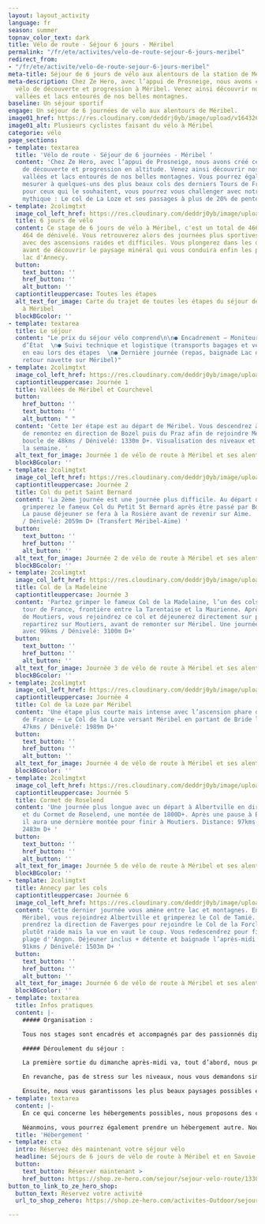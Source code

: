 ```yaml
---
layout: layout_activity
language: fr
season: summer
topnav_color_text: dark
title: Vélo de route - Séjour 6 jours - Méribel
permalink: "/fr/ete/activites/velo-de-route-sejour-6-jours-meribel"
redirect_from:
- "/fr/ete/activite/velo-de-route-sejour-6-jours-meribel"
meta-title: Séjour de 6 jours de vélo aux alentours de la station de Méribel
meta-description: Chez Ze Hero, avec l’appui de Prosneige, nous avons créé ce séjour
  vélo de découverte et progression à Méribel. Venez ainsi découvrir nos différentes
  vallées et lacs entourés de nos belles montagnes.
baseline: Un séjour sportif
engage: Un séjour de 6 journées de vélo aux alentours de Méribel.
image01_href: https://res.cloudinary.com/deddrj0yb/image/upload/v1643269873/website/M%C3%A9ribel/51382970215_d27314dc26_k_omvvhh.jpg
image01_alt: Plusieurs cyclistes faisant du vélo à Méribel
categorie: vélo
page_sections:
- template: textarea
  title: 'Vélo de route - Séjour de 6 journées - Méribel '
  content: 'Chez Ze Hero, avec l’appui de Prosneige, nous avons créé ce séjour vélo
    de découverte et progression en altitude. Venez ainsi découvrir nos différentes
    vallées et lacs entourés de nos belles montagnes. Vous pourrez également vous
    mesurer à quelques-uns des plus beaux cols des derniers Tours de France. Par ailleurs,
    pour ceux qui le souhaitent, vous pourrez vous challenger avec notre col devenu
    mythique : Le col de La Loze et ses passages à plus de 20% de pente.'
- template: 2colimgtxt
  image_col_left_href: https://res.cloudinary.com/deddrj0yb/image/upload/v1643194501/website/V%C3%A9lo/parcours-etoile_ubxtjh.png
  title: 6 jours de vélo
  content: Ce stage de 6 jours de vélo à Méribel, c'est un total de 466km avec 12
    464 de dénivelé. Vous retrouverez alors des journées plus sportives que d'autres
    avec des ascensions raides et difficiles. Vous plongerez dans les décors montagneux
    avant de découvrir le paysage minéral qui vous conduira enfin les pieds dans le
    lac d'Annecy.
  button:
    text_button: ''
    href_button: ''
    alt_button: ''
  captiontitleuppercase: Toutes les étapes
  alt_text_for_image: Carte du trajet de toutes les étapes du séjour de vélo de route
    à Méribel
  blockBGcolor: ''
- template: textarea
  title: Le séjour
  content: "Le prix du séjour vélo comprend\n\n● Encadrement – Moniteurs diplômés
    d’État  \n● Suivi technique et logistique (transports bagages et vélos)  \n● Ravitaillement
    en eau lors des étapes  \n● Dernière journée (repas, baignade Lac d’Annecy et
    retour navette sur Méribel)"
- template: 2colimgtxt
  image_col_left_href: https://res.cloudinary.com/deddrj0yb/image/upload/v1643189945/website/V%C3%A9lo/collage1_fmakyp.png
  captiontitleuppercase: Journée 1
  title: Vallées de Méribel et Courchevel
  button:
    href_button: ''
    text_button: ''
    alt_button: " "
  content: 'Cette 1er étape est au départ de Méribel. Vous descendrez à Moutiers afin
    de remontez en direction de Bozel puis du Praz afin de rejoindre Méribel. Une
    boucle de 48kms / Dénivelé: 1330m D+. Visualisation des niveaux et lancement de
    la semaine. '
  alt_text_for_image: Journée 1 de vélo de route à Méribel et ses alentours
  blockBGcolor: ''
- template: 2colimgtxt
  image_col_left_href: https://res.cloudinary.com/deddrj0yb/image/upload/v1643189946/website/V%C3%A9lo/collage2_ilhebt.png
  captiontitleuppercase: Journée 2
  title: Col du petit Saint Bernard
  content: 'La 2ème journée est une journée plus difficile. Au départ d''Aime, vous
    grimperez le fameux Col du Petit St Bernard après être passé par Bourg St Maurice.
    La pause déjeuner se fera à la Rosière avant de revenir sur Aime.  Distance: 84kms
    / Dénivelé: 2059m D+ (Transfert Méribel-Aime) '
  button:
    text_button: ''
    href_button: ''
    alt_button: ''
  alt_text_for_image: Journée 2 de vélo de route à Méribel et ses alentours
  blockBGcolor: ''
- template: 2colimgtxt
  image_col_left_href: https://res.cloudinary.com/deddrj0yb/image/upload/v1643189946/website/V%C3%A9lo/collage3_vnw1tf.png
  title: Col de la Madeleine
  captiontitleuppercase: Journée 3
  content: 'Partez grimper le fameux Col de la Madelaine, l’un des cols connus du
    tour de France, frontière entre la Tarentaise et la Maurienne. Après un départ
    de Moutiers, vous rejoindrez ce col et déjeunerez directement sur place. Vous
    repartirez sur Moutiers, avant de remonter sur Méribel. Une journée difficile
    avec 99kms / Dénivelé: 3100m D+'
  button:
    text_button: ''
    href_button: ''
    alt_button: ''
  alt_text_for_image: Journée 3 de vélo de route à Méribel et ses alentours
  blockBGcolor: ''
- template: 2colimgtxt
  image_col_left_href: https://res.cloudinary.com/deddrj0yb/image/upload/v1643189946/website/V%C3%A9lo/collage4_vbcw2p.png
  captiontitleuppercase: Journée 4
  title: Col de la Loze par Méribel
  content: 'Une étape plus courte mais intense avec l’ascension phare du dernier Tour
    de France – Le Col de la Loze versant Méribel en partant de Bride les Bains:  Distance:
    47kms / Dénivelé: 1989m D+'
  button:
    text_button: ''
    href_button: ''
    alt_button: ''
  alt_text_for_image: Journée 4 de vélo de route à Méribel et ses alentours
  blockBGcolor: ''
- template: 2colimgtxt
  image_col_left_href: https://res.cloudinary.com/deddrj0yb/image/upload/v1643189946/website/V%C3%A9lo/collage5_ul9hd3.png
  captiontitleuppercase: Journée 5
  title: Cormet de Roselend
  content: 'Une journée plus longue avec un départ à Albertville en direction du Beaufortin
    et du Cormet de Roselend, une montée de 1800D+. Après une pause à Bourg St Maurice,
    il aura une dernière montée pour finir à Moutiers. Distance: 97kms / Dénivelé:
    2483m D+ '
  button:
    text_button: ''
    href_button: ''
    alt_button: ''
  alt_text_for_image: Journée 5 de vélo de route à Méribel et ses alentours
  blockBGcolor: ''
- template: 2colimgtxt
  title: Annecy par les cols
  captiontitleuppercase: Journée 6
  image_col_left_href: https://res.cloudinary.com/deddrj0yb/image/upload/v1643189946/website/V%C3%A9lo/collage6_wuyrnq.png
  content: 'Cette dernier journée vous amène entre lac et montagnes. En partant de
    Méribel, vous rejoindrez Albertville et grimperez le Col de Tamié. Ensuite, vous
    prendrez la direction de Faverges pour rejoindre le Col de la Forclaz qui sera
    plutôt raide mais la vue en vaut le coup. Vous redescendrez pour finir sur la
    plage d''Angon. Déjeuner inclus + détente et baignade l’après-midi. Distance:
    91kms / Dénivelé: 1503m D+ '
  button:
    text_button: ''
    href_button: ''
    alt_button: ''
  alt_text_for_image: Journée 6 de vélo de route à Méribel et ses alentours
  blockBGcolor: ''
- template: textarea
  title: Infos pratiques
  content: |-
    ##### Organisation :

    Tous nos stages sont encadrés et accompagnés par des passionnés diplômés d’état. Premièrement, nous nous occupons de vos transferts sur certaines étapes en véhicule. Ensuite, les suivis techniques et logistiques complets sont également réalisés chaque jour par nos véhicules. Enfin, les ravitaillements sont prévus sur chacun des parcours avec des paniers repas préparés le matin de chaque sortie, un entretien technique des vélos les soirs suivant les besoins de chacun, un briefing de chaque sortie la veille mais aussi un coaching individualisés suivant les attentes et progressions de chacun.

    ##### Déroulement du séjour :

    La première sortie du dimanche après-midi va, tout d’abord, nous permettre de nous connaître, de discuter des différentes attentes mais aussi des options qui s’offrent à nous sur la semaine en fonction des niveaux relevés et des conditions météorologiques.

    En revanche, pas de stress sur les niveaux, nous vous demandons simplement une expérience de vélo de route avec un peu de dénivelé et, également, d’arriver avec un foncier suffisant pour tenir physiquement sur 6 jours. Par exemple, nous recommandons un minimum de 1000 kms dans les jambes et 10.000 m de dénivelé avant de nous rejoindre. Lors de la première journée, nous verrons toutefois si il y a de grosses différences de niveaux et si nous devons adapter les groupes et les sorties.

    Ensuite, nous vous garantissons les plus beaux paysages possibles et une belle ambiance pour que votre séjour soit le meilleur possible. Au programme des stages autour du lac d’Annecy, du Cormet de Roseland, Col du petit Saint Bernard, Col de la Madeleine… Des déjeuners tous ensemble avec des points de vue à couper le souffle. Suivant les sorties, vous aurez également des options bis plus ou moins difficiles afin d’être en phase avec vos attentes.
- template: textarea
  content: |-
    En ce qui concerne les hébergements possibles, nous proposons des chambres en chalet de standing : tarif à la chambre (1 à 2 personnes) avec des prix intéressants en période estivale notamment. Finalement, notre objectif est de passer un maximum de temps ensemble. C’est pour cela que nous souhaitons que nous puissions prendre les repas du soir ensemble et, ainsi, que nos discussions tournent autour de notre passion mais pas seulement.

    Néanmoins, vous pourrez également prendre un hébergement autre. Nous sommes alors là pour vous conseiller si vous souhaitez des appartements ou des prestations hôtelières précises.
  title: 'Hébergement '
- template: cta
  intro: Réservez dès maintenant votre séjour vélo
  headline: Séjours de 6 jours de vélo de route à Méribel et en Savoie
  button:
    text_button: Réserver maintenant >
    href_button: https://shop.ze-hero.com/sejour/sejour-velo-route/13306-sejour-meribel-en-velo-6-jours-activite-ze-hero
button_to_link_to_ze_hero_shop:
  button_text: Réservez votre activité
  url_to_shop_zehero: https://shop.ze-hero.com/activites-Outdoor/sejour-velo-route/17204-sejour-meribel-en-velo-6-jours-activite-ze-hero

---
```

